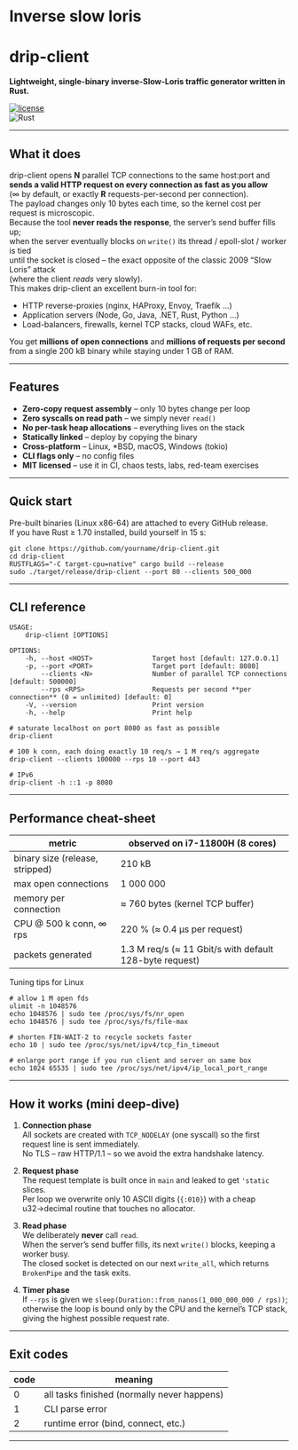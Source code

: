 # **Inverse slow loris** 
# drip-client  
**Lightweight, single-binary inverse-Slow-Loris traffic generator written in Rust.**

[![license](https://img.shields.io/badge/license-MIT-blue)](LICENSE)  
![Rust](https://img.shields.io/badge/rust-1.70+-orange.svg)

---

## What it does

drip-client opens **N** parallel TCP connections to the same host:port and  
**sends a valid HTTP request on every connection as fast as you allow**  
(∞ by default, or exactly **R** requests-per-second per connection).  
The payload changes only 10 bytes each time, so the kernel cost per request is microscopic.  
Because the tool **never reads the response**, the server’s send buffer fills up;  
when the server eventually blocks on `write()` its thread / epoll-slot / worker is tied  
until the socket is closed – the exact opposite of the classic 2009 “Slow Loris” attack  
(where the client *reads* very slowly).  
This makes drip-client an excellent burn-in tool for:

* HTTP reverse-proxies (nginx, HAProxy, Envoy, Traefik …)  
* Application servers (Node, Go, Java, .NET, Rust, Python …)  
* Load-balancers, firewalls, kernel TCP stacks, cloud WAFs, etc.

You get **millions of open connections** and **millions of requests per second**  
from a single 200 kB binary while staying under 1 GB of RAM.

---

## Features

* **Zero-copy request assembly** – only 10 bytes change per loop  
* **Zero syscalls on read path** – we simply never `read()`  
* **No per-task heap allocations** – everything lives on the stack  
* **Statically linked** – deploy by copying the binary  
* **Cross-platform** – Linux, *BSD, macOS, Windows (tokio)  
* **CLI flags only** – no config files  
* **MIT licensed** – use it in CI, chaos tests, labs, red-team exercises

---

## Quick start

Pre-built binaries (Linux x86-64) are attached to every GitHub release.  
If you have Rust ≥ 1.70 installed, build yourself in 15 s:

```
git clone https://github.com/yourname/drip-client.git
cd drip-client
RUSTFLAGS="-C target-cpu=native" cargo build --release
sudo ./target/release/drip-client --port 80 --clients 500_000
```

---

## CLI reference

```
USAGE:
    drip-client [OPTIONS]

OPTIONS:
    -h, --host <HOST>               Target host [default: 127.0.0.1]
    -p, --port <PORT>               Target port [default: 8080]
        --clients <N>               Number of parallel TCP connections [default: 500000]
        --rps <RPS>                 Requests per second **per connection** (0 = unlimited) [default: 0]
    -V, --version                   Print version
    -h, --help                      Print help
```


```
# saturate localhost on port 8080 as fast as possible
drip-client

# 100 k conn, each doing exactly 10 req/s → 1 M req/s aggregate
drip-client --clients 100000 --rps 10 --port 443

# IPv6
drip-client -h ::1 -p 8080
```

---

## Performance cheat-sheet

| metric | observed on i7-11800H (8 cores) |
|--------|----------------------------------|
| binary size (release, stripped) | 210 kB |
| max open connections | 1 000 000 |
| memory per connection | ≈ 760 bytes (kernel TCP buffer) |
| CPU @ 500 k conn, ∞ rps | 220 % (≈ 0.4 µs per request) |
| packets generated | 1.3 M req/s (≈ 11 Gbit/s with default 128-byte request) |

Tuning tips for Linux
```
# allow 1 M open fds
ulimit -n 1048576
echo 1048576 | sudo tee /proc/sys/fs/nr_open
echo 1048576 | sudo tee /proc/sys/fs/file-max

# shorten FIN-WAIT-2 to recycle sockets faster
echo 10 | sudo tee /proc/sys/net/ipv4/tcp_fin_timeout

# enlarge port range if you run client and server on same box
echo 1024 65535 | sudo tee /proc/sys/net/ipv4/ip_local_port_range
```

---

## How it works (mini deep-dive)

1. **Connection phase**  
   All sockets are created with `TCP_NODELAY` (one syscall) so the first
   request line is sent immediately.  
   No TLS – raw HTTP/1.1 – so we avoid the extra handshake latency.

2. **Request phase**  
   The request template is built once in `main` and leaked to get
   `'static` slices.  
   Per loop we overwrite only 10 ASCII digits (`{:010}`) with a cheap
   u32→decimal routine that touches no allocator.

3. **Read phase**  
   We deliberately **never** call `read`.  
   When the server’s send buffer fills, its next `write()` blocks,
   keeping a worker busy.  
   The closed socket is detected on our next `write_all`, which
   returns `BrokenPipe` and the task exits.

4. **Timer phase**  
   If `--rps` is given we `sleep(Duration::from_nanos(1_000_000_000 / rps))`;  
   otherwise the loop is bound only by the CPU and the kernel’s TCP
   stack, giving the highest possible request rate.

---

## Exit codes

| code | meaning |
|------|---------|
| 0 | all tasks finished (normally never happens) |
| 1 | CLI parse error |
| 2 | runtime error (bind, connect, etc.) |

---
